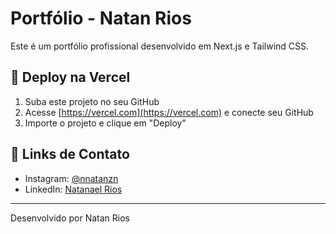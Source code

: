 # Portfólio - Natan Rios

Este é um portfólio profissional desenvolvido em Next.js e Tailwind CSS.

## 🚀 Deploy na Vercel

1. Suba este projeto no seu GitHub
2. Acesse [https://vercel.com](https://vercel.com) e conecte seu GitHub
3. Importe o projeto e clique em "Deploy"

## 🔗 Links de Contato

- Instagram: [@nnatanzn](https://instagram.com/nnatanzn)
- LinkedIn: [Natanael Rios](https://www.linkedin.com/in/natanael-rios-811a55324)

---

Desenvolvido por Natan Rios